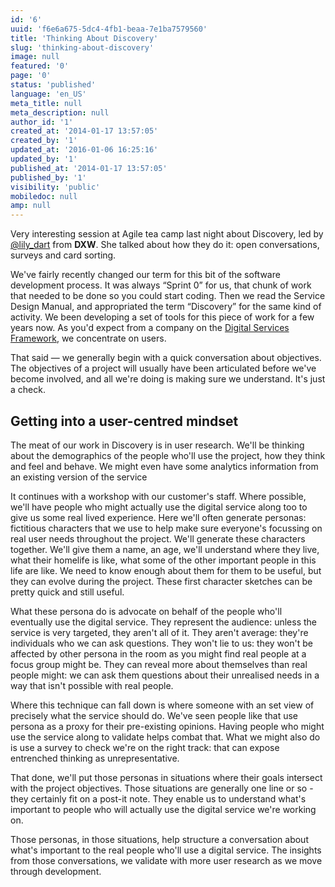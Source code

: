 ```yaml
---
id: '6'
uuid: 'f6e6a675-5dc4-4fb1-beaa-7e1ba7579560'
title: 'Thinking About Discovery'
slug: 'thinking-about-discovery'
image: null
featured: '0'
page: '0'
status: 'published'
language: 'en_US'
meta_title: null
meta_description: null
author_id: '1'
created_at: '2014-01-17 13:57:05'
created_by: '1'
updated_at: '2016-01-06 16:25:16'
updated_by: '1'
published_at: '2014-01-17 13:57:05'
published_by: '1'
visibility: 'public'
mobiledoc: null
amp: null
---
```


Very interesting session at Agile tea camp last night about Discovery, led by <a href="http://twitter.com/lily_dart">@lily_dart</a> from **DXW**. She talked about how they do it: open conversations, surveys and card sorting.

We've fairly recently changed our term for this bit of the software development process. It was always &#x201c;Sprint 0&#x201d; for us, that chunk of work that needed to be done so you could start coding. Then we read the Service Design Manual, and appropriated the term &#x201c;Discovery&#x201d; for the same kind of activity. We been developing a set of tools for this piece of work for a few years now. As you'd expect from a company on the <a href="https://gds.blog.gov.uk/2013/07/09/digital-services-framework/">Digital Services Framework</a>, we concentrate on users.

That said &mdash; we generally begin with a quick conversation about objectives. The objectives of a project will usually have been articulated before we've become involved, and all we're doing is making sure we understand. It's just a check.

## Getting into a user-centred mindset

The meat of our work in Discovery is in user research. We'll be thinking about the demographics of the people who'll use the project, how they think and feel and behave. We might even have some analytics information from an existing version of the service

It continues with a workshop with our customer's staff. Where possible, we'll have people who might actually use the digital service along too to give us some real lived experience. Here we'll often generate personas: fictitious characters that we use to help make sure everyone's focussing on real user needs throughout the project. We'll generate these characters together. We'll give them a name, an age, we'll understand where they live, what their homelife is like, what some of the other important people in this life are like. We need to know enough about them for them to be useful, but they can evolve during the project. These first character sketches can be pretty quick and still useful.

What these persona do is advocate on behalf of the people who'll eventually use the digital service. They represent the audience: unless the service is very targeted, they aren't all of it. They aren't average: they're individuals who we can ask questions. They won't lie to us: they won't be affected by other persona in the room as you might find real people at a focus group might be. They can reveal more about themselves than real people might: we can ask them questions about their unrealised needs in a way that isn't possible with real people.

Where this technique can fall down is where someone with an set view of precisely what the service should do. We've seen people like that use persona as a proxy for their pre-existing opinions. Having people who might use the service along to validate helps combat that. What we might also do is use a survey to check we're on the right track: that can expose entrenched thinking as unrepresentative.

That done, we'll put those personas in situations where their goals intersect with the project objectives. Those situations are generally one line or so - they certainly fit on a post-it note. They enable us to understand what's important to people who will actually use the digital service we're working on.

Those personas, in those situations, help structure a conversation about what's important to the real people who'll use a digital service. The insights from those conversations, we validate with more user research as we move through development.
